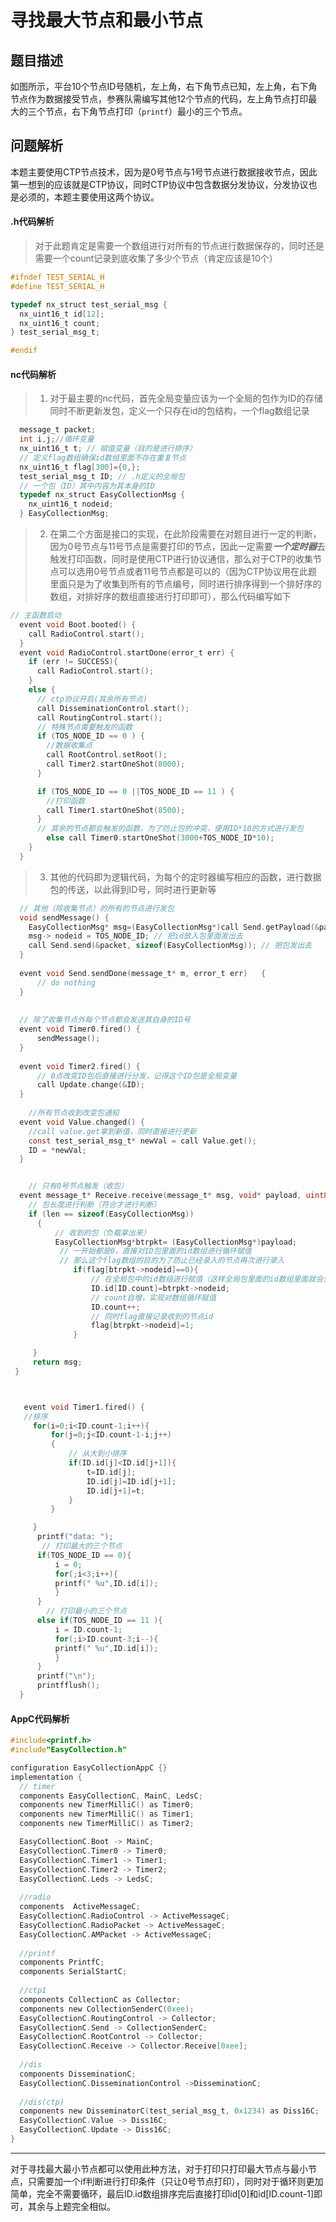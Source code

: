 # 寻找最大节点和最小节点

## 题目描述



如图所示，平台10个节点ID号随机，左上角，右下角节点已知，左上角，右下角节点作为数据接受节点，参赛队需编写其他12个节点的代码，左上角节点打印最大的三个节点，右下角节点打印（`printf`）最小的三个节点。



## 问题解析



本题主要使用CTP节点技术，因为是0号节点与1号节点进行数据接收节点，因此第一想到的应该就是CTP协议，同时CTP协议中包含数据分发协议，分发协议也是必须的，本题主要使用这两个协议。



#### .h代码解析

>对于此题肯定是需要一个数组进行对所有的节点进行数据保存的，同时还是需要一个count记录到底收集了多少个节点（肯定应该是10个）

~~~c
#ifndef TEST_SERIAL_H
#define TEST_SERIAL_H

typedef nx_struct test_serial_msg {
  nx_uint16_t id[12];
  nx_uint16_t count;
} test_serial_msg_t;

#endif
~~~



#### nc代码解析

>1. 对于最主要的nc代码，首先全局变量应该为一个全局的包作为ID的存储同时不断更新发包，定义一个只存在id的包结构，一个flag数组记录

```c
  message_t packet;
  int i,j;//循环变量
  nx_uint16_t t; // 赋值变量（目的是进行排序）
  // 定义flag数组确保id数组里面不存在重复节点
  nx_uint16_t flag[300]={0,};  
  test_serial_msg_t ID; // .h定义的全局包
  // 一个包（ID）其中内容为其本身的ID
  typedef nx_struct EasyCollectionMsg {
    nx_uint16_t nodeid;
  } EasyCollectionMsg;


```

>2. 在第二个方面是接口的实现，在此阶段需要在对题目进行一定的判断，因为0号节点与11号节点是需要打印的节点，因此一定需要***一个定时器***去触发打印函数，同时是使用CTP进行协议通信，那么对于CTP的收集节点可以选用0号节点或者11号节点都是可以的（因为CTP协议用在此题里面只是为了收集到所有的节点编号，同时进行排序得到一个排好序的数组，对排好序的数组直接进行打印即可），那么代码编写如下

```c
// 主函数启动
  event void Boot.booted() {
    call RadioControl.start();
  }
  event void RadioControl.startDone(error_t err) {
    if (err != SUCCESS){
      call RadioControl.start();
    }
    else {
	  // ctp协议开启(其余所有节点)
      call DisseminationControl.start();
      call RoutingControl.start();
	  // 特殊节点需要触发的函数
      if (TOS_NODE_ID == 0 ) {
		//数据收集点
	    call RootControl.setRoot();
        call Timer2.startOneShot(8000);
      }

      if (TOS_NODE_ID == 0 ||TOS_NODE_ID == 11 ) {
        //打印函数
        call Timer1.startOneShot(8500);
      }
	  // 其余的节点都会触发的函数，为了防止包的冲突，使用ID*10的方式进行发包
	    else call Timer0.startOneShot(3000+TOS_NODE_ID*10);
    }
  }
```

>3. 其他的代码即为逻辑代码，为每个的定时器编写相应的函数，进行数据包的传送，以此得到ID号，同时进行更新等

```c
  // 其他（除收集节点）的所有的节点进行发包
  void sendMessage() {
    EasyCollectionMsg* msg=(EasyCollectionMsg*)call Send.getPayload(&packet, sizeof(EasyCollectionMsg));
    msg-> nodeid = TOS_NODE_ID; // 把id放入包里面发出去
    call Send.send(&packet, sizeof(EasyCollectionMsg)); // 把包发出去
  }
  
  event void Send.sendDone(message_t* m, error_t err) 	{
      // do nothing
  }
  
  
  // 除了收集节点外每个节点都会发送其自身的ID号
  event void Timer0.fired() {
      sendMessage();
  }
  
  event void Timer2.fired() {
      // 0点改变ID包后直接进行分发，记得这个ID包是全局变量
      call Update.change(&ID);
  }
	
	//所有节点收到改变包通知
  event void Value.changed() {
	//call value.get拿到新值，同时直接进行更新
    const test_serial_msg_t* newVal = call Value.get();
    ID = *newVal;
  }


	// 只有0号节点触发（收包）
  event message_t* Receive.receive(message_t* msg, void* payload, uint8_t len) {
    // 包长度进行判断（符合才进行判断）
    if (len == sizeof(EasyCollectionMsg)) 
      {
          // 收到的包（负载拿出来）
          EasyCollectionMsg*btrpkt= (EasyCollectionMsg*)payload;
           // 一开始都是0，直接对ID包里面的id数组进行循环赋值
           // 那么这个flag数组的目的为了防止已经录入的节点再次进行录入
              if(flag[btrpkt->nodeid]==0){
                  // 在全局包中的id数组进行赋值（这样全局包里面的id数组里面就会全部都是所有的节点号码）
                  ID.id[ID.count]=btrpkt->nodeid;
                  // count自增，实现对数组循环赋值
                  ID.count++;
				  // 同时flag直接记录收到的节点id
                  flag[btrpkt->nodeid]=1;
              }

     }
     return msg;
 }  



   event void Timer1.fired() {
   //排序
     for(i=0;i<ID.count-1;i++){
         for(j=0;j<ID.count-1-i;j++)
         {
             // 从大到小排序
             if(ID.id[j]<ID.id[j+1]){
                 t=ID.id[j];
                 ID.id[j]=ID.id[j+1];
                 ID.id[j+1]=t;
             }
         }

     }
      printf("data: ");
       // 打印最大的三个节点
      if(TOS_NODE_ID == 0){
          i = 0;
          for(;i<3;i++){
          printf(" %u",ID.id[i]);
          }
      }
		// 打印最小的三个节点
      else if(TOS_NODE_ID == 11 ){
          i = ID.count-1;
          for(;i>ID.count-3;i--){
          printf(" %u",ID.id[i]);
          }
      }
      printf("\n");
      printfflush();
  }
```

#### AppC代码解析

```c
#include<printf.h>
#include"EasyCollection.h"

configuration EasyCollectionAppC {}
implementation {
  // timer
  components EasyCollectionC, MainC, LedsC;
  components new TimerMilliC() as Timer0;
  components new TimerMilliC() as Timer1;
  components new TimerMilliC() as Timer2;

  EasyCollectionC.Boot -> MainC;
  EasyCollectionC.Timer0 -> Timer0;
  EasyCollectionC.Timer1 -> Timer1;
  EasyCollectionC.Timer2 -> Timer2;
  EasyCollectionC.Leds -> LedsC;
  
  //radio
  components  ActiveMessageC;
  EasyCollectionC.RadioControl -> ActiveMessageC;
  EasyCollectionC.RadioPacket -> ActiveMessageC;
  EasyCollectionC.AMPacket -> ActiveMessageC;
   
  //printf
  components PrintfC;
  components SerialStartC;
  
  //ctp1
  components CollectionC as Collector;
  components new CollectionSenderC(0xee);
  EasyCollectionC.RoutingControl -> Collector;
  EasyCollectionC.Send -> CollectionSenderC;
  EasyCollectionC.RootControl -> Collector;
  EasyCollectionC.Receive -> Collector.Receive[0xee];
    
  //dis
  components DisseminationC;
  EasyCollectionC.DisseminationControl ->DisseminationC;
    
  //dis(ctp)
  components new DisseminatorC(test_serial_msg_t, 0x1234) as Diss16C;
  EasyCollectionC.Value -> Diss16C;
  EasyCollectionC.Update -> Diss16C;
}
```



*****

对于寻找最大最小节点都可以使用此种方法，对于打印只打印最大节点与最小节点，只需要加一个if判断进行打印条件（只让0号节点打印），同时对于循环则更加简单，完全不需要循环，最后ID.id数组排序完后直接打印id[0]和id[ID.count-1]即可，其余与上题完全相似。